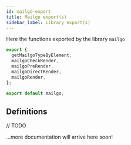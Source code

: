 ```yaml
---
id: mailgo-export
title: Mailgo export(s)
sidebar_label: Library export(s)
---
```


Here the functions exported by the library `mailgo`

```js
export {
  getMailgoTypeByElement,
  mailgoCheckRender,
  mailgoPreRender,
  mailgoDirectRender,
  mailgoRender,
};

export default mailgo;
```

## Definitions

// TODO

...more documentation will arrive here soon!
